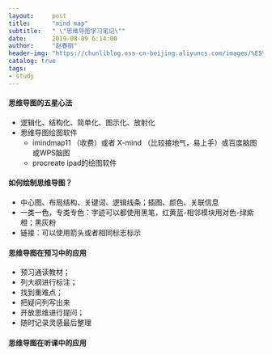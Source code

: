 ```yaml
---
layout:     post
title:      "mind map"
subtitle:   " \"思维导图学习笔记\""
date:       2019-08-09 6:14:00
author:     "赵春丽"
header-img: "https://chunliblog.oss-cn-beijing.aliyuncs.com/images/%E5%9F%8E%E5%A0%A1.png"
catalog: true
tags:
- study
---
```


#### 思维导图的五星心法

   * 逻辑化、结构化、简单化、图示化、放射化
   * 思维导图绘图软件
      * imindmap11 （收费）或者 X-mind （比较接地气，易上手）或百度脑图或WPS脑图
      * procreate ipad的绘图软件
      
#### 如何绘制思维导图？

   * 中心图、布局结构、关键词、逻辑线条；插图、颜色、关联信息
   * 一类一色，专类专色：字迹可以都使用黑笔，红黄蓝-相邻模块用对色-绿紫橙；黑灰粉
   * 链接：可以使用箭头或者相同标志标示

#### 思维导图在预习中的应用

   * 预习通读教材；
   * 列大纲进行标注；
   * 找到重难点；
   * 把疑问列写出来
   * 开放思维进行提问；
   * 随时记录灵感最后整理
   
#### 思维导图在听课中的应用
